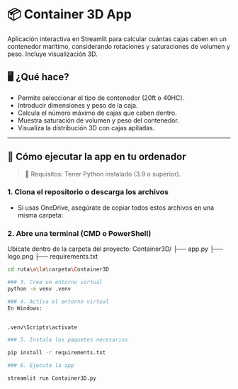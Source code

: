 # 📦 Container 3D App

Aplicación interactiva en Streamlit para calcular cuántas cajas caben en un contenedor marítimo, considerando rotaciones y saturaciones de volumen y peso. Incluye visualización 3D.

## 🖥️ ¿Qué hace?

- Permite seleccionar el tipo de contenedor (20ft o 40HC).
- Introducir dimensiones y peso de la caja.
- Calcula el número máximo de cajas que caben dentro.
- Muestra saturación de volumen y peso del contenedor.
- Visualiza la distribución 3D con cajas apiladas.

---

## 🚀 Cómo ejecutar la app en tu ordenador

> 📝 Requisitos: Tener Python instalado (3.9 o superior).

### 1. Clona el repositorio o descarga los archivos

- Si usas OneDrive, asegúrate de copiar todos estos archivos en una misma carpeta:

### 2. Abre una terminal (CMD o PowerShell)

Ubícate dentro de la carpeta del proyecto:
Container3D/
├── app.py
├── logo.png
├── requirements.txt

```bash
cd ruta\a\la\carpeta\Container3D

### 3. Crea un entorno virtual
python -m venv .venv

### 4. Activa el entorno virtual
En Windows:


.venv\Scripts\activate

### 5. Instala los paquetes necesarios

pip install -r requirements.txt

### 6. Ejecuta la app

streamlit run Container3D.py